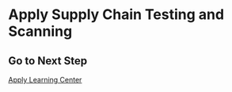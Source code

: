 # Apply Supply Chain Testing and Scanning

## Go to Next Step

[Apply Learning Center](../learning-center/01-apply-learning-center.md)
